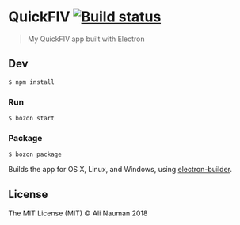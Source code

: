 # QuickFIV [![Build status](https://ci.appveyor.com/api/projects/status/g3b9gb2bh8b6mec8?svg=true)](https://ci.appveyor.com/project/Ali60351/quick-fiv)

> My QuickFIV app built with Electron


## Dev

```
$ npm install
```

### Run

```
$ bozon start
```

### Package

```
$ bozon package
```

Builds the app for OS X, Linux, and Windows, using [electron-builder](https://github.com/electron-userland/electron-builder).


## License

The MIT License (MIT) © Ali Nauman 2018
